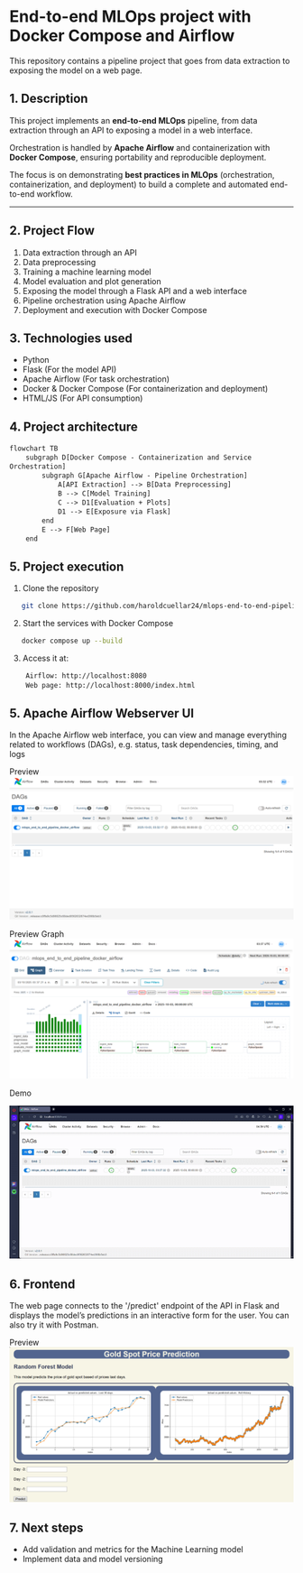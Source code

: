 # End-to-end MLOps project with Docker Compose and Airflow
This repository contains a pipeline project that goes from data extraction to exposing the model on a web page.

## 1. Description
This project implements an **end-to-end MLOps** pipeline, from data extraction through an API to exposing a model in a web interface.

Orchestration is handled by **Apache Airflow** and containerization with **Docker Compose**, ensuring portability and reproducible deployment. 

The focus is on demonstrating **best practices in MLOps** (orchestration, containerization, and deployment) to build a complete and automated end-to-end workflow.

---

## 2. Project Flow

1. Data extraction through an API
2. Data preprocessing
3. Training a machine learning model
4. Model evaluation and plot generation
5. Exposing the model through a Flask API and a web interface
6. Pipeline orchestration using Apache Airflow
7. Deployment and execution with Docker Compose

## 3. Technologies used
* Python 
* Flask (For the model API)
* Apache Airflow (For task orchestration)
* Docker & Docker Compose (For containerization and deployment)
* HTML/JS (For API consumption)

## 4. Project architecture

```mermaid
flowchart TB
    subgraph D[Docker Compose - Containerization and Service Orchestration]
        subgraph G[Apache Airflow - Pipeline Orchestration]
            A[API Extraction] --> B[Data Preprocessing]
            B --> C[Model Training]
            C --> D1[Evaluation + Plots]
            D1 --> E[Exposure via Flask]
        end
        E --> F[Web Page]
    end
```
## 5. Project execution

1. Clone the repository
```bash
   git clone https://github.com/haroldcuellar24/mlops-end-to-end-pipeline-docker-airflow.git
```
2. Start the services with Docker Compose
```bash
   docker compose up --build
```
3. Access it at:
```bash
    Airflow: http://localhost:8080
    Web page: http://localhost:8000/index.html
```

## 5. Apache Airflow Webserver UI

In the Apache Airflow web interface, you can view and manage everything related to workflows (DAGs), e.g. status, task dependencies, timing, and logs

Preview
![Logo](images/apache_airflow_web_page_snapshot_1.PNG)

Preview Graph
![Logo](images/apache_airflow_web_page_snapshot_2.PNG)

Demo

![Logo](images/demo_apache_airflow.gif)

## 6. Frontend

The web page connects to the '/predict' endpoint of the API in Flask and displays the model’s predictions in an interactive form for the user. You can also try it with Postman.

Preview
![Logo](images/web_page_snapshot.PNG)

## 7. Next steps
* Add validation and metrics for the Machine Learning model
* Implement data and model versioning